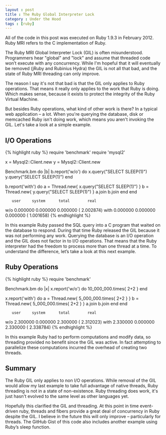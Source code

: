 ```yaml
---
layout : post
title : The Ruby Global Interpreter Lock
category : Under the Hood
tags : [ruby]
---
```

All of the code in this post was executed on Ruby 1.9.3 in February 2012.
Ruby MRI refers to the C implementation of Ruby.

The Ruby MRI Global Interpreter Lock (GIL) is often misunderstood. Programmers
hear "global" and "lock" and assume that threaded code won’t execute with any
concurrency. While I'm hopeful that it will eventually be removed (jRuby and
Rubinius Hydra) the GIL is not all that bad, and the state of Ruby MRI
threading can only improve.

The reason I say it's not that bad is that the GIL only applies to Ruby
operations. That means it really only applies to the work that Ruby is doing.
Which makes sense, because it exists to protect the integrity of the Ruby
Virtual Machine.

But besides Ruby operations, what kind of other work is there? In a typical web
application – a lot. When you're querying the database, disk or memcached Ruby
isn't doing work, which means you aren't invoking the GIL. Let's take a look at
a simple example.

## I/O Operations

{% highlight ruby %}
require 'benchmark'
require 'mysql2'

x = Mysql2::Client.new
y = Mysql2::Client.new

Benchmark.bm do |b|
  b.report('w/o') do
    x.query("SELECT SLEEP(1)")
    y.query("SELECT SLEEP(1)")
  end

  b.report('with') do
    a = Thread.new{ x.query("SELECT SLEEP(1)") }
    b = Thread.new{ y.query("SELECT SLEEP(1)") }
    a.join
    b.join
  end
end

       user     system      total        real
w/o  0.000000   0.000000   0.000000 (  2.002874)
with  0.000000   0.000000   0.000000 (  1.001658)
{% endhighlight %}

In this example Ruby passed the SQL query into a C program that waited on the
database to respond. During that time Ruby released the GIL because it was not
performing any work. Querying the database is an I/O operation and the GIL does
not factor in to I/O operations. That means that the Ruby interpreter had the
freedom to process more than one thread at a time. To understand the difference,
let’s take a look at this next example.

## Ruby Operations

{% highlight ruby %}
require 'benchmark'

Benchmark.bm do |x|
  x.report('w/o') do
    10_000_000.times{ 2+2 }
  end

  x.report('with') do
    a = Thread.new{ 5_000_000.times{ 2+2 } }
    b = Thread.new{ 5_000_000.times{ 2+2 } }
    a.join
    b.join
  end
end

       user     system      total        real
w/o  2.300000   0.000000   2.300000 (  2.312023)
with  2.330000   0.000000   2.330000 (  2.338784)
{% endhighlight %}

In this example Ruby had to perform computations and modify data, so threading
provided no benefit since the GIL was active. In fact attempting to parallelize
these computations incurred the overhead of creating two threads.

## Summary

The Ruby GIL only applies to non I/O operations. While removal of the GIL would
allow my last example to take full advantage of native threads, Ruby threading
is not in a state of non-existence. Ruby threading does work, it's just hasn't
evolved to the same level as other languages yet.

Hopefully this clarified the GIL and threading. At this point in time
event-driven ruby, threads and fibers provide a great deal of concurrency in
Ruby despite the GIL. I believe in the future this will only improve –
particularly for threads. The GitHub Gist of this code also includes another
example using Ruby’s sleep function.

